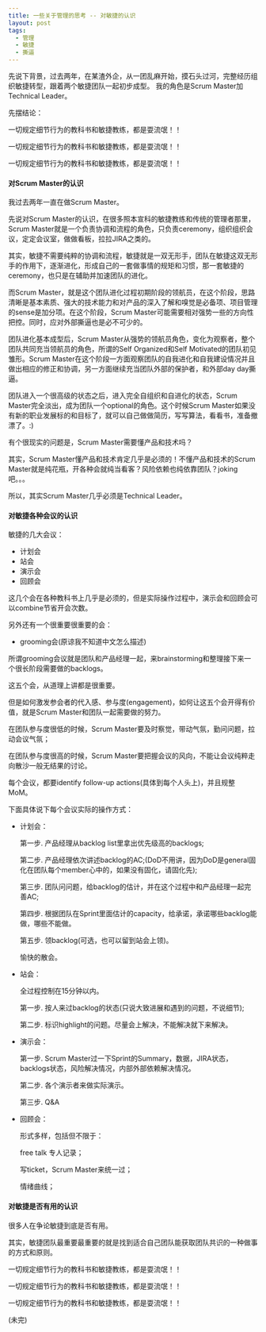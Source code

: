 ```yaml
---
title: 一些关于管理的思考 -- 对敏捷的认识
layout: post
tags:
  - 管理
  - 敏捷
  - 撕逼
---
```


先说下背景，过去两年，在某渣外企，从一团乱麻开始，摸石头过河，完整经历组织敏捷转型，跟着两个敏捷团队一起初步成型。
我的角色是Scrum Master加Technical Leader。


先摆结论：

一切规定细节行为的教科书和敏捷教练，都是耍流氓！！

一切规定细节行为的教科书和敏捷教练，都是耍流氓！！

一切规定细节行为的教科书和敏捷教练，都是耍流氓！！


#### 对Scrum Master的认识 ####



我过去两年一直在做Scrum Master。

先说对Scrum Master的认识，在很多照本宣科的敏捷教练和传统的管理者那里，Scrum Master就是一个负责协调和流程的角色，只负责ceremony，组织组织会议，定定会议室，做做看板，拉拉JIRA之类的。

其实，敏捷不需要纯粹的协调和流程，敏捷就是一双无形手，团队在敏捷这双无形手的作用下，逐渐进化，形成自己的一套做事情的规矩和习惯，那一套敏捷的ceremony，也只是在辅助并加速团队的进化。

而Scrum Master，就是这个团队进化过程初期阶段的领航员，在这个阶段，思路清晰是基本素质、强大的技术能力和对产品的深入了解和嗅觉是必备项、项目管理的sense是加分项。在这个阶段，Scrum Master可能需要相对强势一些的方向性把控。同时，应对外部撕逼也是必不可少的。

团队进化基本成型后，Scrum Master从强势的领航员角色，变化为观察者，整个团队共同充当领航员的角色，所谓的Self Organized和Self Motivated的团队初见雏形。Scrum Master在这个阶段一方面观察团队的自我进化和自我建设情况并且做出相应的修正和协调，另一方面继续充当团队外部的保护者，和外部day day撕逼。

团队进入一个很高级的状态之后，进入完全自组织和自进化的状态，Scrum Master完全淡出，成为团队一个optional的角色。这个时候Scrum Master如果没有新的职业发展标的和目标了，就可以自己做做简历，写写算法，看看书，准备撤漂了。:)

有个很现实的问题是，Scrum Master需要懂产品和技术吗？

其实，Scrum Master懂产品和技术肯定几乎是必须的！不懂产品和技术的Scrum Master就是纯花瓶，开各种会就纯当看客？风险依赖也纯依靠团队？joking吧。。。

所以，其实Scrum Master几乎必须是Technical Leader。



#### 对敏捷各种会议的认识 ####



敏捷的几大会议：

- 计划会
- 站会
- 演示会
- 回顾会

这几个会在各种教科书上几乎是必须的，但是实际操作过程中，演示会和回顾会可以combine节省开会次数。

另外还有一个很重要很重要的会：

- grooming会(原谅我不知道中文怎么描述)

所谓grooming会议就是团队和产品经理一起，来brainstorming和整理接下来一个很长阶段需要做的backlogs。


这五个会，从道理上讲都是很重要。

但是如何激发参会者的代入感、参与度(engagement)，如何让这五个会开得有价值，就是Scrum Master和团队一起需要做的努力。

在团队参与度很低的时候，Scrum Master要及时察觉，带动气氛，勤问问题，拉动会议气氛；

在团队参与度很高的时候，Scrum Master要把握会议的风向，不能让会议纯粹走向散沙一般无结果的讨论。

每个会议，都要identify follow-up actions(具体到每个人头上)，并且规整MoM。


下面具体说下每个会议实际的操作方式：

- 计划会：
  
  第一步. 产品经理从backlog list里拿出优先级高的backlogs;

  第二步. 产品经理依次讲述backlog的AC;(DoD不用讲，因为DoD是general固化在团队每个member心中的，如果没有固化，请固化先);

  第三步. 团队问问题，给backlog的估计，并在这个过程中和产品经理一起完善AC;

  第四步. 根据团队在Sprint里面估计的capacity，给承诺，承诺哪些backlog能做，哪些不能做。

  第五步. 领backlog(可选，也可以留到站会上领)。
  
  愉快的散会。

- 站会：

  全过程控制在15分钟以内。
  
  第一步. 按人来过backlog的状态(只说大致进展和遇到的问题，不说细节);
  
  第二步. 标识highlight的问题。尽量会上解决，不能解决就下来解决。
  
- 演示会：

  第一步. Scrum Master过一下Sprint的Summary，数据，JIRA状态，backlogs状态，风险解决情况，内部外部依赖解决情况。
  
  第二步. 各个演示者来做实际演示。
  
  第三步. Q&A

- 回顾会：

    形式多样，包括但不限于：

    free talk 专人记录；

    写ticket，Scrum Master来统一过；

    情绪曲线；



#### 对敏捷是否有用的认识 ####



很多人在争论敏捷到底是否有用。



其实，敏捷团队最重要最重要的就是找到适合自己团队能获取团队共识的一种做事的方式和原则。



一切规定细节行为的教科书和敏捷教练，都是耍流氓！！

一切规定细节行为的教科书和敏捷教练，都是耍流氓！！

一切规定细节行为的教科书和敏捷教练，都是耍流氓！！


(未完)
